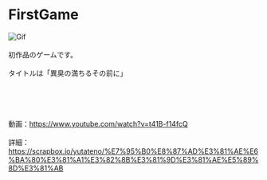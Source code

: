 # FirstGame
![Gif](https://raw.github.com/wiki/yutateno/FirstGame/firstgame.gif)
<br><br>
初作品のゲームです。
<br><br>
タイトルは「異臭の満ちるその前に」


<br><br><br><br>
動画：https://www.youtube.com/watch?v=t41B-f14fcQ
<br><br>
詳細：https://scrapbox.io/yutateno/%E7%95%B0%E8%87%AD%E3%81%AE%E6%BA%80%E3%81%A1%E3%82%8B%E3%81%9D%E3%81%AE%E5%89%8D%E3%81%AB
